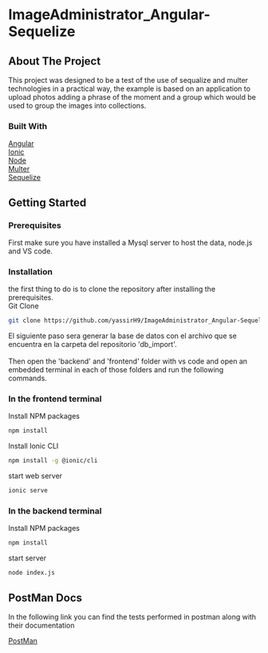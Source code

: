 # ImageAdministrator_Angular-Sequelize
<!-- ABOUT THE PROJECT -->
## About The Project
This project was designed to be a test of the use of sequalize and multer technologies in a practical way, the example is based on an application to upload photos adding a phrase of the moment and a group which would be used to group the images into collections.


### Built With
[Angular](https://angular.io/)
<br>
[Ionic](https://ionicframework.com/)
<br>
[Node](https://nodejs.org/es/)
<br>
[Multer](https://github.com/expressjs/multer)
<br>
[Sequelize](https://sequelize.org/)


<!-- GETTING STARTED -->
## Getting Started

### Prerequisites

First make sure you have installed a Mysql server to host the data, node.js and VS code.


### Installation

the first thing to do is to clone the repository after installing the prerequisites.
<br>
Git Clone
```sh
git clone https://github.com/yassirH9/ImageAdministrator_Angular-Sequelize
  ```
El siguiente paso sera generar la base de datos con el archivo que se encuentra en la carpeta del repositorio 'db_import'.
<br>
<br>
Then open the 'backend' and 'frontend' folder with vs code and open an embedded terminal in each of those folders and run the following commands.
<br>
### In the frontend terminal
Install NPM packages 
```sh
npm install
   ```
 Install Ionic CLI 
```sh
npm install -g @ionic/cli
   ```
start web server
```sh
ionic serve
   ```
### In the backend terminal
Install NPM packages 
```sh
npm install
   ```
 start server
```sh
node index.js
   ```

   
## PostMan Docs
In the following link you can find the tests performed in postman along with their documentation

[PostMan](https://documenter.getpostman.com/view/23381057/2s83ziN42T)
